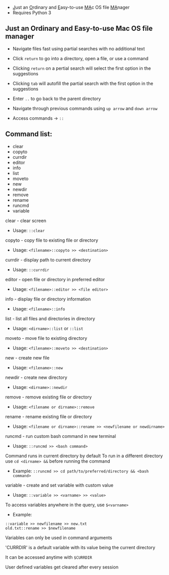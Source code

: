- <ins>J</ins>ust an <ins>O</ins>rdinary and <ins>E</ins>asy-to-use <ins>MA</ins>c OS file <ins>MA</ins>nager
- Requires Python 3
  
## Just an Ordinary and Easy-to-use Mac OS file manager
- Navigate files fast using partial searches with no additional text
- Click `return` to go into a directory, open a file, or use a command
- Clicking `return` on a pertial search will select the first option in the suggestions
- Clicking `tab` will autofill the partial search with the first option in the suggestions
- Enter `..` to go back to the parent directory
- Navigate through previous commands using `up arrow` and `down arrow`

- Access commands -> `::`

## Command list:
- clear
- copyto
- currdir
- editor
- info
- list
- moveto
- new
- newdir
- remove
- rename
- runcmd
- variable

clear - clear screen
- Usage: `::clear`

copyto - copy file to existing file or directory
- Usage: `<filename>::copyto >> <destination>`

currdir - display path to current directory
- Usage: `::currdir`

editor - open file or directory in preferred editor
- Usage: `<filename>::editor >> <file editor>`

info - display file or directory information
- Usage: `<filename>::info`

list - list all files and directories in directory
- Usage: `<dirname>::list` or `::list`

moveto - move file to existing directory
- Usage: `<filename>::moveto >> <destination>`

new - create new file
- Usage: `<filename>::new`

newdir - create new directory
- Usage: `<dirname>::newdir`

remove - remove existing file or directory
- Usage: `<filename or dirname>::remove`

rename - rename existing file or directory
- Usage: `<filename or dirname>::rename >> <newfilename or newdirname>`

runcmd - run custom bash command in new terminal
- Usage: `::runcmd >> <bash command>`

Command runs in current directory by default
To run in a different directory use `cd <dirname> &&` before running the command
- Example:
`::runcmd >> cd path/to/preferred/directory && <bash command>`

variable - create and set variable with custom value
- Usage: `::variable >> <varname> >> <value>`

To access variables anywhere in the query, use `$<varname>`
- Example:
```
::variable >> newfilename >> new.txt
old.txt::rename >> $newfilename
```

Variables can only be used in command arguments

'CURRDIR' is a default variable with its value being the current directory

It can be accessed anytime with `$CURRDIR`

User defined variables get cleared after every session
